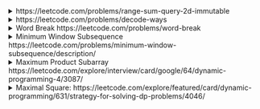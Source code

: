 <details> 
  <summary>https://leetcode.com/problems/range-sum-query-2d-immutable</summary>


```cs
    
/*
The concept is calculate all items from (0,0) --> (m,n) and save to an array precal[m,n]
The sum from (a,b) --> (m,n): precal[m,n] - precal[m,b] - precal[a,n] + precal[a,b]
*/

public class NumMatrix {
    int[,] precal;

    public NumMatrix(int[][] matrix) {
        var m = matrix.Length;
        var n = matrix[0].Length; 
        precal = new int[m,n];        

        precal[0,0] = matrix[0][0];

        for (int i=1; i< m; i++)
            precal[i,0] = precal[i-1,0] + matrix[i][0];

        for (int j=1; j< n; j++)
            precal[0,j] = precal[0,j-1] + matrix[0][j];

        for (int i=1; i<m; i++) {
            for (int j=1; j<n; j++) {
                precal[i,j] = precal[i-1,j] + precal[i,j-1] + matrix[i][j] 
                                - precal[i-1,j-1]; 
            }
        }
    } 
    
    public int SumRegion(int row1, int col1, int row2, int col2) {
        return precal[row2,col2] 
                    - (col1 > 0 ? precal[row2,col1 - 1] : 0)
                    - (row1 > 0 ? precal[row1 - 1,col2] : 0) 
                    + (row1 > 0 && col1 > 0 ? precal[row1 - 1,col1 -1] : 0);         
    }
}


```

</details>

<details> 
  <summary>https://leetcode.com/problems/decode-ways</summary>
  
   ```cs
  public class Solution {
  
    public int NumDecodings(string s) {
        var n = s.Length;        
        var count = new int[n];

        //Init for first count
        //If s[0]=='0' --> No way to get it
        //If s[0]==[1,9] --> 1 way
        count[0] = s[0] == '0' ? 0 : 1; 
        for (int i=1; i<n; i++) {
            var count_i_1 = s[i] == '0' ? 0 : count[i-1]; //If s[i] from [1,9], get count[i-1] 
            var count_i_2 = (s[i-1] == '1' || (s[i-1] == '2' && s[i]>='0' &&s[i] <= '6')) //s[i-1] & s[i] make a number from 10 to 26
                        ? (i==1 ? 1 : count[i-2]) 
                        : 0; 
            count[i] = count_i_1 + count_i_2; 
        }
        return count[n -1];        
    }
}
  ```
</details>

<details> 
  <summary>Word Break https://leetcode.com/problems/word-break </summary>
  
  ```cs
  public class Solution {
    //Concept: Using dynamic programming
    //Assume there is a position J of string s which all characters (from 1) to J are possible. 
    //If we have a way from J to I, so we will have a way from 0 to I    
    HashSet<string> words; //For checking 
    public bool WordBreak(string s, IList<string> wordDict) {
        var n = s.Length;
        words = new HashSet<string>(wordDict);        
        var mark = new bool[n + 1];        
        for (int i=1; i<=n ;i++) {
            mark[i] = words.Contains(s.Substring(0, i));             
            if (!mark[i]) {
                for (int j=1; j<i; j++) {
                    if (mark[j] && (words.Contains(s.Substring(j, i - j)))) {
                        mark[i] = true;
                        break;
                    }
                }  
            }
        }   
        return mark[n];
    }
}
  ```
</details>
<details>
  <summary>Minimum Window Subsequence https://leetcode.com/problems/minimum-window-subsequence/description/ </summary>
  
  We can use dynamic programming <br/>
  Use a memo[len1, len2] with len1 is length of s1 and len2 is the length of s2 <br/>
  <code>memo[i,j] = memo[i-1, j-1] + 1</code> if s1[i] == s2[j] <br/>
  <code>memo[i,j] = memo[i -1, j]</code> if s1[i] != s2[j]
  
 ```cs
  public string MinWindow(string s1, string s2) {
        //Use dynamic programming
        //(i,j): Find match string with s1 from 0--> i and s2 from 0-->j        
        var len1 = s1.Length; 
        var len2 = s2.Length;
        var memo = new int[len1,len2];
        var pos = new int[len1,len2]; //keep position of start 
        for (int i=0; i< len1; i++) {             
            for (int j=0; j< len2; j++) { 
                memo [i,j] = -1; 
                pos[i,j] = -1; 
            }
        } 
        if (s1[0] == s2[0]) {
            memo[0,0] =  1; 
            pos[0,0] = 0;
        }        
        for (int i=1; i< len1; i++) {
            if (s1[i] == s2[0]) {
                memo[i, 0] = 1; 
                pos[i,0] = i; 
            }
            else {
                memo[i, 0] = memo[i-1, 0]; 
                pos[i,0] = pos[i-1, 0];
            }
        }
        for (int i=1; i< len1; i++) {             
            for (int j=1; j< len2; j++) {
                if (s1[i] == s2[j]) {
                    memo[i,j] = memo[i -1, j-1] + 1; 
                    pos[i,j] = pos[i-1, j-1]; 
                }
                else {
                    memo[i,j] = memo[i-1, j ];
                    pos[i,j] = pos[i-1, j]; 
                }
            }
        }       
        var minLen = int.MaxValue;
        var ans = ""; 
        for (int i=0; i< len1; i++) {           
            var left = pos[i, len2 - 1];   
            if (memo[i, len2 -1] == len2 && minLen > i - left) {                
                minLen = i - left; 
                ans = s1.Substring(left, i - left + 1);
            }
        }
        return ans;  
    }
  
 ```
  
  
</details>

<details>
<summary>Maximum Product Subarray https://leetcode.com/explore/interview/card/google/64/dynamic-programming-4/3087/ </summary>


```cs
public int MaxProduct(int[] nums) {
        //If all numbers are positive, we just need to multiple all items
        //If there is a 0, we restart the substring from next position 
        //For negative number, we need to store another sub array with negative number, 
        //      and hope it will flip when see this number        
        int answer = nums[0], minSub = nums[0], maxSub = nums[0];        
        for (int i=1; i< nums.Length; i++) {           
            var currMinSub = minSub; 
            var currMaxSub = maxSub; 
            //Get MIN of 3 values for minSub: nums[i], minSub * nums[i] and maxSub * nums[i]
            //Why we need to compare with nums[i], because 0 will reset 
            minSub = Math.Min(nums[i], Math.Min(currMinSub * nums[i], currMaxSub * nums[i]));             
            //Get MAX of 3 values for maxSub: nums[i], minSub * nums[i] and maxSub * nums[i]
            maxSub = Math.Max(nums[i], Math.Max(currMinSub * nums[i], currMaxSub * nums[i]));   
            //Update answer
            answer = Math.Max(answer, Math.Max(minSub, maxSub));            
        }       
        return answer;   
    }
```
</details>


<details>
<summary>Maximal Square: https://leetcode.com/explore/featured/card/dynamic-programming/631/strategy-for-solving-dp-problems/4046/ </summary>


```cs
public int MaximalSquare(char[][] matrix) {
    var m = matrix.Length; 
    var n = matrix[0].Length;
    int[,] arr = new int[m + 1,n + 1]; 
    var max = 0;        
    for (int i=1; i <= m; i++) {
        for (int j=1; j<=n; j++) {
            if (matrix[i-1][j-1] == '1') {                    
                arr[i,j] = Math.Min(Math.Min(arr[i, j-1], arr[i-1, j-1] ), arr[i-1, j]) + 1;
                max = Math.Max(arr[i,j], max);
            }
        }            
    }        
    return max * max;
}
```
</details>
